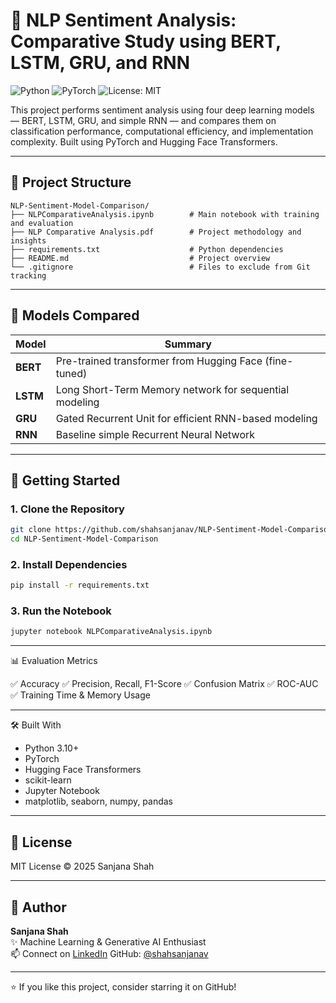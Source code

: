 # 🧠 NLP Sentiment Analysis: Comparative Study using BERT, LSTM, GRU, and RNN

![Python](https://img.shields.io/badge/Python-3.10-blue?logo=python)
![PyTorch](https://img.shields.io/badge/PyTorch-2.0+-red?logo=pytorch)
![License: MIT](https://img.shields.io/badge/License-MIT-yellow.svg)

This project performs sentiment analysis using four deep learning models — BERT, LSTM, GRU, and simple RNN — and compares them on classification performance, computational efficiency, and implementation complexity. Built using PyTorch and Hugging Face Transformers.

---

## 📁 Project Structure

```
NLP-Sentiment-Model-Comparison/
├── NLPComparativeAnalysis.ipynb 		# Main notebook with training and evaluation
├── NLP Comparative Analysis.pdf 		# Project methodology and insights
├── requirements.txt                    # Python dependencies
├── README.md                           # Project overview
└── .gitignore                          # Files to exclude from Git tracking
```

---

## 🧠 Models Compared

|   Model  |  			   Summary 			    |
|----------|--------------------------------------------------------|
| **BERT** | Pre-trained transformer from Hugging Face (fine-tuned) |
| **LSTM** | Long Short-Term Memory network for sequential modeling |
| **GRU**  | Gated Recurrent Unit for efficient RNN-based modeling |
| **RNN**  | Baseline simple Recurrent Neural Network |

---

## 🚀 Getting Started

### 1. Clone the Repository
```bash
git clone https://github.com/shahsanjanav/NLP-Sentiment-Model-Comparison.git
cd NLP-Sentiment-Model-Comparison
```

### 2. Install Dependencies
```bash
pip install -r requirements.txt
```

### 3. Run the Notebook
```bash
jupyter notebook NLPComparativeAnalysis.ipynb
```

---

📊 Evaluation Metrics

✅ Accuracy
✅ Precision, Recall, F1-Score
✅ Confusion Matrix
✅ ROC-AUC
✅ Training Time & Memory Usage

---

🛠 Built With

- Python 3.10+
- PyTorch
- Hugging Face Transformers
- scikit-learn
- Jupyter Notebook
- matplotlib, seaborn, numpy, pandas

---

## 📄 License
MIT License © 2025 Sanjana Shah

---

## 👤 Author

**Sanjana Shah**  
✨ Machine Learning & Generative AI Enthusiast  
📫 Connect on [LinkedIn](https://www.linkedin.com/in/sanjanavshah)
GitHub: [@shahsanjanav](https://github.com/shahsanjanav)

---

⭐ If you like this project, consider starring it on GitHub!